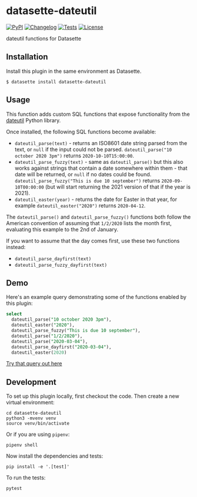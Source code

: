 # datasette-dateutil

[![PyPI](https://img.shields.io/pypi/v/datasette-dateutil.svg)](https://pypi.org/project/datasette-dateutil/)
[![Changelog](https://img.shields.io/github/v/release/simonw/datasette-dateutil?include_prereleases&label=changelog)](https://github.com/simonw/datasette-dateutil/releases)
[![Tests](https://github.com/simonw/datasette-dateutil/workflows/Test/badge.svg)](https://github.com/simonw/datasette-dateutil/actions?query=workflow%3ATest)
[![License](https://img.shields.io/badge/license-Apache%202.0-blue.svg)](https://github.com/simonw/datasette-dateutil/blob/main/LICENSE)

dateutil functions for Datasette

## Installation

Install this plugin in the same environment as Datasette.

    $ datasette install datasette-dateutil

## Usage

This function adds custom SQL functions that expose functionality from the [dateutil](https://dateutil.readthedocs.io/) Python library.

Once installed, the following SQL functions become available:

- `dateutil_parse(text)` - returns an ISO8601 date string parsed from the text, or `null` if the input could not be parsed. `dateutil_parse("10 october 2020 3pm")` returns `2020-10-10T15:00:00`.
- `dateutil_parse_fuzzy(text)` - same as `dateutil_parse()` but this also works against strings that contain a date somewhere within them - that date will be returned, or `null` if no dates could be found. `dateutil_parse_fuzzy("This is due 10 september")` returns `2020-09-10T00:00:00` (but will start returning the 2021 version of that if the year is 2021).
- `dateutil_easter(year)` - returns the date for Easter in that year, for example `dateutil_easter("2020")` returns `2020-04-12`.

The `dateutil_parse()` and `dateutil_parse_fuzzy()` functions both follow the American convention of assuming that `1/2/2020` lists the month first, evaluating this example to the 2nd of January.

If you want to assume that the day comes first, use these two functions instead:

- `dateutil_parse_dayfirst(text)`
- `dateutil_parse_fuzzy_dayfirst(text)`

## Demo

Here's an example query demonstrating some of the functions enabled by this plugin:

```sql
select
  dateutil_parse("10 october 2020 3pm"),
  dateutil_easter("2020"),
  dateutil_parse_fuzzy("This is due 10 september"),
  dateutil_parse("1/2/2020"),
  dateutil_parse("2020-03-04"),
  dateutil_parse_dayfirst("2020-03-04"),
  dateutil_easter(2020)
```

[Try that query out here](https://latest-with-plugins.datasette.io/fixtures?sql=select%0D%0A++dateutil_parse%28%2210+october+2020+3pm%22%29%2C%0D%0A++dateutil_easter%28%222020%22%29%2C%0D%0A++dateutil_parse_fuzzy%28%22This+is+due+10+september%22%29%2C%0D%0A++dateutil_parse%28%221%2F2%2F2020%22%29%2C%0D%0A++dateutil_parse%28%222020-03-04%22%29%2C%0D%0A++dateutil_parse_dayfirst%28%222020-03-04%22%29%2C%0D%0A++dateutil_easter%282020%29)

## Development

To set up this plugin locally, first checkout the code. Then create a new virtual environment:

    cd datasette-dateutil
    python3 -mvenv venv
    source venv/bin/activate

Or if you are using `pipenv`:

    pipenv shell

Now install the dependencies and tests:

    pip install -e '.[test]'

To run the tests:

    pytest
